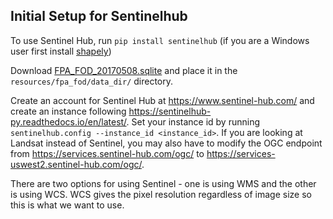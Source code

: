 ## Initial Setup for Sentinelhub

To use Sentinel Hub, run ```pip install sentinelhub``` (if you are a Windows user first install [shapely](https://www.lfd.uci.edu/~gohlke/pythonlibs/))

Download [FPA_FOD_20170508.sqlite](https://www.kaggle.com/rtatman/188-million-us-wildfires) and place it in the ```resources/fpa_fod/data_dir/``` directory.

Create an account for Sentinel Hub at https://www.sentinel-hub.com/ and create an instance following https://sentinelhub-py.readthedocs.io/en/latest/.
Set your instance id by running ```sentinelhub.config --instance_id <instance_id>```. If you are looking at Landsat instead of Sentinel, you may also have to modify the OGC endpoint from https://services.sentinel-hub.com/ogc/ to https://services-uswest2.sentinel-hub.com/ogc/.

There are two options for using Sentinel - one is using WMS and the other is using WCS. WCS gives the pixel resolution regardless of image size so this is what we want to use.

